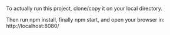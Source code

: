 To actually run this project, clone/copy it on your local directory.

Then run npm install, finally npm start, and open your browser in: http://localhost:8080/
